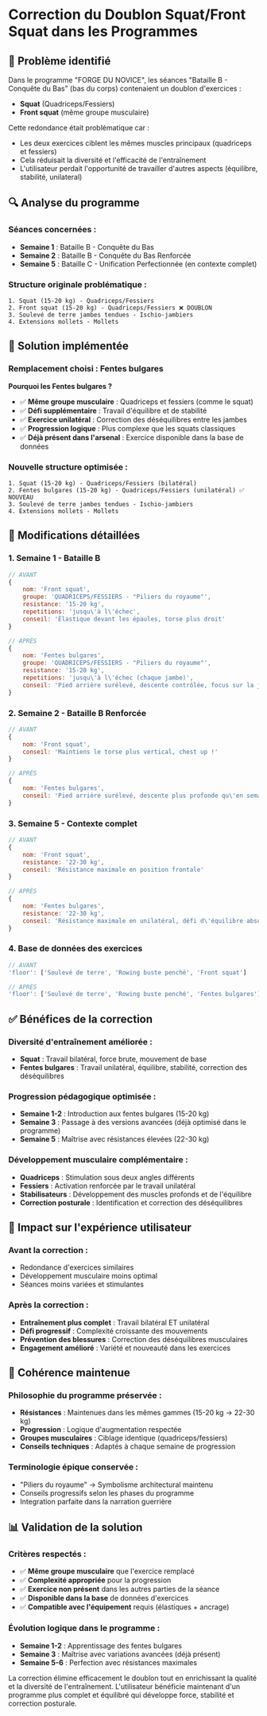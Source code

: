# Correction du Doublon Squat/Front Squat dans les Programmes

## 🎯 Problème identifié

Dans le programme "FORGE DU NOVICE", les séances "Bataille B - Conquête du Bas" (bas du corps) contenaient un doublon d'exercices :
- **Squat** (Quadriceps/Fessiers)
- **Front squat** (même groupe musculaire)

Cette redondance était problématique car :
- Les deux exercices ciblent les mêmes muscles principaux (quadriceps et fessiers)
- Cela réduisait la diversité et l'efficacité de l'entraînement
- L'utilisateur perdait l'opportunité de travailler d'autres aspects (équilibre, stabilité, unilateral)

## 🔍 Analyse du programme

### Séances concernées :
- **Semaine 1** : Bataille B - Conquête du Bas
- **Semaine 2** : Bataille B - Conquête du Bas Renforcée
- **Semaine 5** : Bataille C - Unification Perfectionnée (en contexte complet)

### Structure originale problématique :
```
1. Squat (15-20 kg) - Quadriceps/Fessiers
2. Front squat (15-20 kg) - Quadriceps/Fessiers ❌ DOUBLON
3. Soulevé de terre jambes tendues - Ischio-jambiers
4. Extensions mollets - Mollets
```

## 🔧 Solution implémentée

### Remplacement choisi : **Fentes bulgares**

**Pourquoi les Fentes bulgares ?**
- ✅ **Même groupe musculaire** : Quadriceps et fessiers (comme le squat)
- ✅ **Défi supplémentaire** : Travail d'équilibre et de stabilité
- ✅ **Exercice unilatéral** : Correction des déséquilibres entre les jambes
- ✅ **Progression logique** : Plus complexe que les squats classiques
- ✅ **Déjà présent dans l'arsenal** : Exercice disponible dans la base de données

### Nouvelle structure optimisée :
```
1. Squat (15-20 kg) - Quadriceps/Fessiers (bilatéral)
2. Fentes bulgares (15-20 kg) - Quadriceps/Fessiers (unilatéral) ✅ NOUVEAU
3. Soulevé de terre jambes tendues - Ischio-jambiers
4. Extensions mollets - Mollets
```

## 📝 Modifications détaillées

### 1. Semaine 1 - Bataille B
```javascript
// AVANT
{
    nom: 'Front squat',
    groupe: 'QUADRICEPS/FESSIERS - "Piliers du royaume"',
    resistance: '15-20 kg',
    repetitions: 'jusqu\'à l\'échec',
    conseil: 'Élastique devant les épaules, torse plus droit'
}

// APRÈS
{
    nom: 'Fentes bulgares',
    groupe: 'QUADRICEPS/FESSIERS - "Piliers du royaume"',
    resistance: '15-20 kg',
    repetitions: 'jusqu\'à l\'échec (chaque jambe)',
    conseil: 'Pied arrière surélevé, descente contrôlée, focus sur la jambe avant'
}
```

### 2. Semaine 2 - Bataille B Renforcée
```javascript
// AVANT
{
    nom: 'Front squat',
    conseil: 'Maintiens le torse plus vertical, chest up !'
}

// APRÈS
{
    nom: 'Fentes bulgares',
    conseil: 'Pied arrière surélevé, descente plus profonde qu\'en semaine 1'
}
```

### 3. Semaine 5 - Contexte complet
```javascript
// AVANT
{
    nom: 'Front squat',
    resistance: '22-30 kg',
    conseil: 'Résistance maximale en position frontale'
}

// APRÈS
{
    nom: 'Fentes bulgares',
    resistance: '22-30 kg',
    conseil: 'Résistance maximale en unilatéral, défi d\'équilibre absolu'
}
```

### 4. Base de données des exercices
```javascript
// AVANT
'floor': ['Soulevé de terre', 'Rowing buste penché', 'Front squat']

// APRÈS
'floor': ['Soulevé de terre', 'Rowing buste penché', 'Fentes bulgares']
```

## ✅ Bénéfices de la correction

### Diversité d'entraînement améliorée :
- **Squat** : Travail bilatéral, force brute, mouvement de base
- **Fentes bulgares** : Travail unilatéral, équilibre, stabilité, correction des déséquilibres

### Progression pédagogique optimisée :
- **Semaine 1-2** : Introduction aux fentes bulgares (15-20 kg)
- **Semaine 3** : Passage à des versions avancées (déjà optimisé dans le programme)
- **Semaine 5** : Maîtrise avec résistances élevées (22-30 kg)

### Développement musculaire complémentaire :
- **Quadriceps** : Stimulation sous deux angles différents
- **Fessiers** : Activation renforcée par le travail unilatéral
- **Stabilisateurs** : Développement des muscles profonds et de l'équilibre
- **Correction posturale** : Identification et correction des déséquilibres

## 🎯 Impact sur l'expérience utilisateur

### Avant la correction :
- Redondance d'exercices similaires
- Développement musculaire moins optimal
- Séances moins variées et stimulantes

### Après la correction :
- **Entraînement plus complet** : Travail bilatéral ET unilatéral
- **Défi progressif** : Complexité croissante des mouvements
- **Prévention des blessures** : Correction des déséquilibres musculaires
- **Engagement amélioré** : Variété et nouveauté dans les exercices

## 🔄 Cohérence maintenue

### Philosophie du programme préservée :
- **Résistances** : Maintenues dans les mêmes gammes (15-20 kg → 22-30 kg)
- **Progression** : Logique d'augmentation respectée
- **Groupes musculaires** : Ciblage identique (quadriceps/fessiers)
- **Conseils techniques** : Adaptés à chaque semaine de progression

### Terminologie épique conservée :
- "Piliers du royaume" → Symbolisme architectural maintenu
- Conseils progressifs selon les phases du programme
- Integration parfaite dans la narration guerrière

## 📊 Validation de la solution

### Critères respectés :
- ✅ **Même groupe musculaire** que l'exercice remplacé
- ✅ **Complexité appropriée** pour la progression
- ✅ **Exercice non présent** dans les autres parties de la séance
- ✅ **Disponible dans la base** de données d'exercices
- ✅ **Compatible avec l'équipement** requis (élastiques + ancrage)

### Évolution logique dans le programme :
- **Semaine 1-2** : Apprentissage des fentes bulgares
- **Semaine 3** : Maîtrise avec variations avancées (déjà présent)
- **Semaine 5-6** : Perfection avec résistances maximales

La correction élimine efficacement le doublon tout en enrichissant la qualité et la diversité de l'entraînement. L'utilisateur bénéficie maintenant d'un programme plus complet et équilibré qui développe force, stabilité et correction posturale.